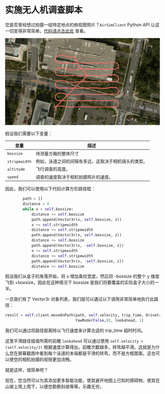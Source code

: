 # 实施无人机调查脚本

您是否曾经想过拍摄一组特定地点的俯视图照片？`AirSimClient` Python API 让这一切变得非常简单。[代码请点击此处](https://github.com/microsoft/AirSim/blob/master/PythonClient/multirotor/survey.py) 查看。

![](../images/wiki/survey.png)

假设我们需要以下变量：

| 变量          | 描述         |
|-------------|------------|
| `boxsize` | 待测量方箱的整体尺寸 |
| `stripewidth` | 例如，泳道之间的间隔有多远，这取决于相机镜头的类型。 |
| `altitude` | 飞行调查的高度。 |
| `speed` | 调查的速度取决于相机拍摄照片的速度。 |


因此，我们可以使用以下代码计算方形路径框：

```python
        path = []
        distance = 0
        while x < self.boxsize:
            distance += self.boxsize 
            path.append(Vector3r(x, self.boxsize, z))
            x += self.stripewidth            
            distance += self.stripewidth 
            path.append(Vector3r(x, self.boxsize, z))
            distance += self.boxsize 
            path.append(Vector3r(x, -self.boxsize, z)) 
            x += self.stripewidth  
            distance += self.stripewidth 
            path.append(Vector3r(x, -self.boxsize, z))
            distance += self.boxsize 
```

假设我们从盒子的角落开始，将 x 增加条纹宽度，然后将 -boxsize 的整个 y 维度飞到 +boxsize，因此在这种情况下 boxsize 是我们将要覆盖的实际盒子大小的一半。


一旦我们有了 Vector3r 对象列表，我们就可以通过以下调用非常简单地执行此路径：

```python
result = self.client.moveOnPath(path, self.velocity, trip_time, DrivetrainType.ForwardOnly, 
                                YawMode(False,0), lookahead, 1)
```

我们可以通过将路径距离除以飞行速度来计算合适的 trip_time 超时时间。

这里平滑路径插值所需的前瞻 `lookahead` 可以通过使用 `self.velocity + (self.velocity/2)` 根据速度计算得出。前瞻次数越多，转弯越平滑。这就是为什么您在屏幕截图中看到每个泳道的末端都是平滑的转弯，而不是方框图案。这也可以使您的相机拍摄的视频更加流畅。

就是这样，很简单吧？

现在，您当然可以为其添加更多智能功能，使其避开地图上已知的障碍物，使其在山坡上爬上爬下，以便您勘察斜坡等等。乐趣无穷。
